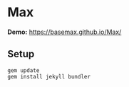 # Max

**Demo:** https://basemax.github.io/Max/

## Setup

```
gem update
gem install jekyll bundler
```
